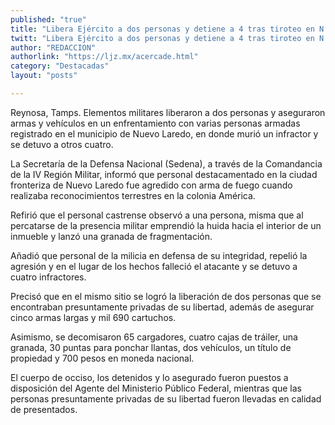 ```yaml
---
published: "true"
title: "Libera Ejército a dos personas y detiene a 4 tras tiroteo en N. Laredo"
twitt: "Libera Ejército a dos personas y detiene a 4 tras tiroteo en N. Laredo"
author: "REDACCION"
authorlink: "https://ljz.mx/acercade.html"
category: "Destacadas"
layout: "posts"

---
```



  Reynosa, Tamps. Elementos militares liberaron a dos personas y aseguraron armas y vehículos en un enfrentamiento con varias personas armadas registrado en el municipio de Nuevo Laredo, en donde murió un infractor y se detuvo a otros cuatro.



  La Secretaría de la Defensa Nacional (Sedena), a través de la Comandancia de la IV Región Militar, informó que personal destacamentado en la ciudad fronteriza de Nuevo Laredo fue agredido con arma de fuego cuando realizaba reconocimientos terrestres en la colonia América.



  Refirió que el personal castrense observó a una persona, misma que al percatarse de la presencia militar emprendió la huida hacia el interior de un inmueble y lanzó una granada de fragmentación.



  Añadió que personal de la milicia en defensa de su integridad, repelió la agresión y en el lugar de los hechos falleció el atacante y se detuvo a cuatro infractores.



  Precisó que en el mismo sitio se logró la liberación de dos personas que se encontraban presuntamente privadas de su libertad, además de asegurar cinco armas largas y mil 690 cartuchos.



  Asimismo, se decomisaron 65 cargadores, cuatro cajas de tráiler, una granada, 30 puntas para ponchar llantas, dos vehículos, un título de propiedad y 700 pesos en moneda nacional.



  El cuerpo de occiso, los detenidos y lo asegurado fueron puestos a disposición del Agente del Ministerio Público Federal, mientras que las personas presuntamente privadas de su libertad fueron llevadas en calidad de presentados.



  
    
      
        
      
      
      
        
           
        
        
        
      
    
  

